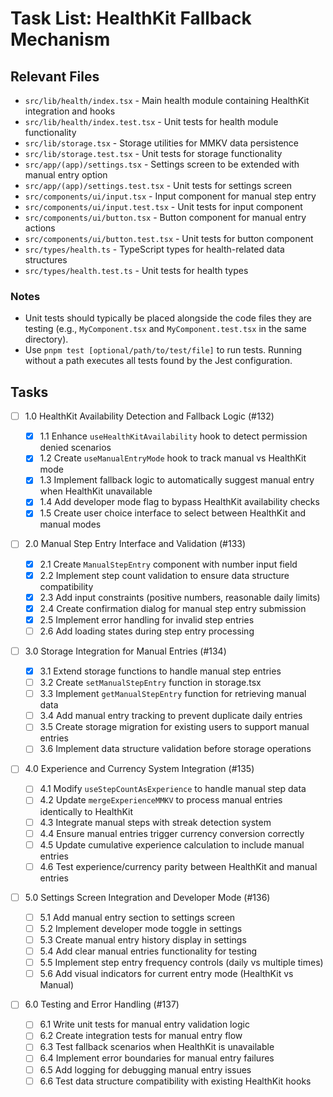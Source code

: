 # Task List: HealthKit Fallback Mechanism

## Relevant Files

- `src/lib/health/index.tsx` - Main health module containing HealthKit integration and hooks
- `src/lib/health/index.test.tsx` - Unit tests for health module functionality
- `src/lib/storage.tsx` - Storage utilities for MMKV data persistence
- `src/lib/storage.test.tsx` - Unit tests for storage functionality
- `src/app/(app)/settings.tsx` - Settings screen to be extended with manual entry option
- `src/app/(app)/settings.test.tsx` - Unit tests for settings screen
- `src/components/ui/input.tsx` - Input component for manual step entry
- `src/components/ui/input.test.tsx` - Unit tests for input component
- `src/components/ui/button.tsx` - Button component for manual entry actions
- `src/components/ui/button.test.tsx` - Unit tests for button component
- `src/types/health.ts` - TypeScript types for health-related data structures
- `src/types/health.test.ts` - Unit tests for health types

### Notes

- Unit tests should typically be placed alongside the code files they are testing (e.g., `MyComponent.tsx` and `MyComponent.test.tsx` in the same directory).
- Use `pnpm test [optional/path/to/test/file]` to run tests. Running without a path executes all tests found by the Jest configuration.

## Tasks

- [ ] 1.0 HealthKit Availability Detection and Fallback Logic (#132)

  - [x] 1.1 Enhance `useHealthKitAvailability` hook to detect permission denied scenarios
  - [x] 1.2 Create `useManualEntryMode` hook to track manual vs HealthKit mode
  - [x] 1.3 Implement fallback logic to automatically suggest manual entry when HealthKit unavailable
  - [x] 1.4 Add developer mode flag to bypass HealthKit availability checks
  - [x] 1.5 Create user choice interface to select between HealthKit and manual modes

- [ ] 2.0 Manual Step Entry Interface and Validation (#133)

  - [x] 2.1 Create `ManualStepEntry` component with number input field
  - [x] 2.2 Implement step count validation to ensure data structure compatibility
  - [x] 2.3 Add input constraints (positive numbers, reasonable daily limits)
  - [x] 2.4 Create confirmation dialog for manual step entry submission
  - [x] 2.5 Implement error handling for invalid step entries
  - [ ] 2.6 Add loading states during step entry processing

- [ ] 3.0 Storage Integration for Manual Entries (#134)

  - [x] 3.1 Extend storage functions to handle manual step entries
  - [ ] 3.2 Create `setManualStepEntry` function in storage.tsx
  - [ ] 3.3 Implement `getManualStepEntry` function for retrieving manual data
  - [ ] 3.4 Add manual entry tracking to prevent duplicate daily entries
  - [ ] 3.5 Create storage migration for existing users to support manual entries
  - [ ] 3.6 Implement data structure validation before storage operations

- [ ] 4.0 Experience and Currency System Integration (#135)

  - [ ] 4.1 Modify `useStepCountAsExperience` to handle manual step data
  - [ ] 4.2 Update `mergeExperienceMMKV` to process manual entries identically to HealthKit
  - [ ] 4.3 Integrate manual steps with streak detection system
  - [ ] 4.4 Ensure manual entries trigger currency conversion correctly
  - [ ] 4.5 Update cumulative experience calculation to include manual entries
  - [ ] 4.6 Test experience/currency parity between HealthKit and manual entries

- [ ] 5.0 Settings Screen Integration and Developer Mode (#136)

  - [ ] 5.1 Add manual entry section to settings screen
  - [ ] 5.2 Implement developer mode toggle in settings
  - [ ] 5.3 Create manual entry history display in settings
  - [ ] 5.4 Add clear manual entries functionality for testing
  - [ ] 5.5 Implement step entry frequency controls (daily vs multiple times)
  - [ ] 5.6 Add visual indicators for current entry mode (HealthKit vs Manual)

- [ ] 6.0 Testing and Error Handling (#137)
  - [ ] 6.1 Write unit tests for manual entry validation logic
  - [ ] 6.2 Create integration tests for manual entry flow
  - [ ] 6.3 Test fallback scenarios when HealthKit is unavailable
  - [ ] 6.4 Implement error boundaries for manual entry failures
  - [ ] 6.5 Add logging for debugging manual entry issues
  - [ ] 6.6 Test data structure compatibility with existing HealthKit hooks
